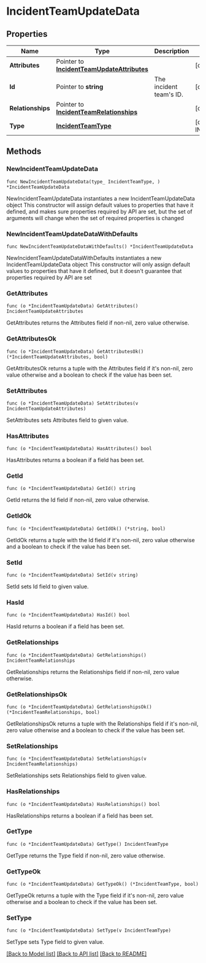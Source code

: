 # IncidentTeamUpdateData

## Properties

Name | Type | Description | Notes
---- | ---- | ----------- | ------
**Attributes** | Pointer to [**IncidentTeamUpdateAttributes**](IncidentTeamUpdateAttributes.md) |  | [optional] 
**Id** | Pointer to **string** | The incident team&#39;s ID. | [optional] 
**Relationships** | Pointer to [**IncidentTeamRelationships**](IncidentTeamRelationships.md) |  | [optional] 
**Type** | [**IncidentTeamType**](IncidentTeamType.md) |  | [default to INCIDENTTEAMTYPE_TEAMS]

## Methods

### NewIncidentTeamUpdateData

`func NewIncidentTeamUpdateData(type_ IncidentTeamType, ) *IncidentTeamUpdateData`

NewIncidentTeamUpdateData instantiates a new IncidentTeamUpdateData object
This constructor will assign default values to properties that have it defined,
and makes sure properties required by API are set, but the set of arguments
will change when the set of required properties is changed

### NewIncidentTeamUpdateDataWithDefaults

`func NewIncidentTeamUpdateDataWithDefaults() *IncidentTeamUpdateData`

NewIncidentTeamUpdateDataWithDefaults instantiates a new IncidentTeamUpdateData object
This constructor will only assign default values to properties that have it defined,
but it doesn't guarantee that properties required by API are set

### GetAttributes

`func (o *IncidentTeamUpdateData) GetAttributes() IncidentTeamUpdateAttributes`

GetAttributes returns the Attributes field if non-nil, zero value otherwise.

### GetAttributesOk

`func (o *IncidentTeamUpdateData) GetAttributesOk() (*IncidentTeamUpdateAttributes, bool)`

GetAttributesOk returns a tuple with the Attributes field if it's non-nil, zero value otherwise
and a boolean to check if the value has been set.

### SetAttributes

`func (o *IncidentTeamUpdateData) SetAttributes(v IncidentTeamUpdateAttributes)`

SetAttributes sets Attributes field to given value.

### HasAttributes

`func (o *IncidentTeamUpdateData) HasAttributes() bool`

HasAttributes returns a boolean if a field has been set.

### GetId

`func (o *IncidentTeamUpdateData) GetId() string`

GetId returns the Id field if non-nil, zero value otherwise.

### GetIdOk

`func (o *IncidentTeamUpdateData) GetIdOk() (*string, bool)`

GetIdOk returns a tuple with the Id field if it's non-nil, zero value otherwise
and a boolean to check if the value has been set.

### SetId

`func (o *IncidentTeamUpdateData) SetId(v string)`

SetId sets Id field to given value.

### HasId

`func (o *IncidentTeamUpdateData) HasId() bool`

HasId returns a boolean if a field has been set.

### GetRelationships

`func (o *IncidentTeamUpdateData) GetRelationships() IncidentTeamRelationships`

GetRelationships returns the Relationships field if non-nil, zero value otherwise.

### GetRelationshipsOk

`func (o *IncidentTeamUpdateData) GetRelationshipsOk() (*IncidentTeamRelationships, bool)`

GetRelationshipsOk returns a tuple with the Relationships field if it's non-nil, zero value otherwise
and a boolean to check if the value has been set.

### SetRelationships

`func (o *IncidentTeamUpdateData) SetRelationships(v IncidentTeamRelationships)`

SetRelationships sets Relationships field to given value.

### HasRelationships

`func (o *IncidentTeamUpdateData) HasRelationships() bool`

HasRelationships returns a boolean if a field has been set.

### GetType

`func (o *IncidentTeamUpdateData) GetType() IncidentTeamType`

GetType returns the Type field if non-nil, zero value otherwise.

### GetTypeOk

`func (o *IncidentTeamUpdateData) GetTypeOk() (*IncidentTeamType, bool)`

GetTypeOk returns a tuple with the Type field if it's non-nil, zero value otherwise
and a boolean to check if the value has been set.

### SetType

`func (o *IncidentTeamUpdateData) SetType(v IncidentTeamType)`

SetType sets Type field to given value.



[[Back to Model list]](../README.md#documentation-for-models) [[Back to API list]](../README.md#documentation-for-api-endpoints) [[Back to README]](../README.md)



